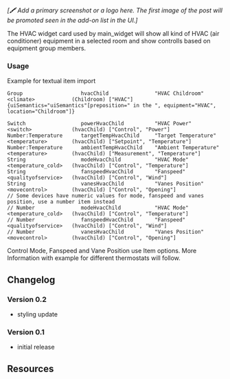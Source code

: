 _[🖍 Add a primary screenshot or a logo here. The first image of the post will be promoted seen in the add-on list in the UI.]_

The HVAC widget card used by main_widget will show all kind of HVAC (air conditioner) equipment in a selected room and show controlls based on equipment group members.

### Usage
Example for textual item import
```csv
Group                   hvacChild               "HVAC Childroom"       <climate>            (Childroom) ["HVAC"]    {uiSemantics="uiSemantics"[preposition=" in the ", equipment="HVAC", location="Childroom"]}

Switch                  powerHvacChild          "HVAC Power"           <switch>             (hvacChild) ["Control", "Power"]
Number:Temperature      targetTempHvacChild     "Target Temperature"   <temperature>        (hvacChild) ["Setpoint", "Temperature"]
Number:Temperature      ambientTempHvacChild    "Ambient Temperature"  <temperature>        (hvacChild) ["Measurement", "Temperature"]
String                  modeHvacChild           "HVAC Mode"            <temperature_cold>   (hvacChild) ["Control", "Temperature"]
String                  fanspeedHvacChild       "Fanspeed"             <qualityofservice>   (hvacChild) ["Control", "Wind"]
String                  vanesHvacChild          "Vanes Position"       <movecontrol>        (hvacChild) ["Control", "Opening"]
// Some devices have numeric values for mode, fanspeed and vanes position, use a number item instead
// Number               modeHvacChild           "HVAC Mode"            <temperature_cold>   (hvacChild) ["Control", "Temperature"]
// Number               fanspeedHvacChild       "Fanspeed"             <qualityofservice>   (hvacChild) ["Control", "Wind"]
// Number               vanesHvacChild          "Vanes Position"       <movecontrol>        (hvacChild) ["Control", "Opening"]

```

Control Mode, Fanspeed and Vane Position use Item options. More Information with example for different thermostats will follow.

## Changelog
### Version 0.2
- styling update
### Version 0.1
- initial release

## Resources

